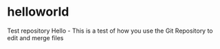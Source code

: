 # helloworld
Test repository
Hello - This is a test of how you use the Git Repository to  edit and merge files
